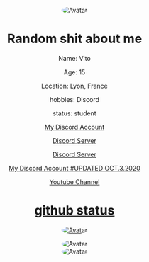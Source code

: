 <p align="center">
<a>
<img src="https://cdn.discordapp.com/attachments/741821931531141202/752949244599468152/circle-cropped_1.png" alt="Avatar" style="border-radius: 50%;">
</a>

</p>
<div class="display">
<h1 style="text-align: center;" align="center"> Random shit about me </h1>
<p style="text-align: center;"align="center">Name: Vito </p></a>
<p style="text-align: center;"align="center">Age: 15<br></p>
<p style="text-align: center;"align="center">Location: Lyon, France</p></a>
<p style="text-align: center;"align="center">hobbies: Discord<br></p>
<p style="text-align: center;"align="center">status: student<br></p>
<a href="https://discord.com/users/773630534030721044"> <p style="text-align: center;"align="center">My Discord Account<br></p></>


<p align="center">
<a href="https://discord.gg/uzi"> <p style="text-align: center;"align="center">Discord Server<br></p></>
<p align="center">
<p align="center">



<p align="center">
<a href="https://discord.gg/XrS9cn3"> <p style="text-align: center;"align="center">Discord Server<br></p></>
<p align="center">
<a href="https://discord.com/users/773630534030721044"> <p style="text-align: center;"align="center">My Discord Account #UPDATED OCT.3.2020<br></p></>
<p align="center">
<a href="https://www.youtube.com/channel/UCwTpoO1laiqjnLJ_td6pelg?view_as=subscriber"> <p style="text-align: center;"align="center">Youtube Channel<br></p></>

    
<p align="center"> 
<h1 style="text-align: center;" align="center"> github status </h1>
<p align="center">
<img src="https://github-readme-stats.vercel.app/api?username=Vanity1337&show_icons=true&theme=dark" alt="Avatar" style="border-radius: 100%;">
</a><br>
<a>
<p align="center">
<img src="https://github-readme-stats.vercel.app/api/top-langs/?username=Vanity1337&theme=dark" alt="Avatar" style="border-radius: 100%;">
</a><br>
<img src="https://github-readme-stats.vercel.app/api/pin/?username=Vanity1337&repo=6ix&theme=dark" alt="Avatar" style="border-radius: 100%;">
</a><br>
</div>
